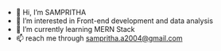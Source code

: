 - 👋 Hi, I’m SAMPRITHA
- 👀 I’m interested in Front-end development and data analysis
- 🌱 I’m currently learning MERN Stack
- 📫 reach me through sampritha.a2004@gmail.com


<!---
22CSR169-SAMPRI/22CSR169-SAMPRI is a ✨ special ✨ repository because its `README.md` (this file) appears on your GitHub profile.
You can click the Preview link to take a look at your changes.
--->
